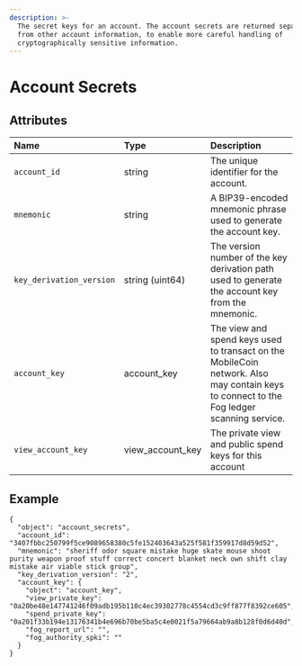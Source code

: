```yaml
---
description: >-
  The secret keys for an account. The account secrets are returned separately
  from other account information, to enable more careful handling of
  cryptographically sensitive information.
---
```


# Account Secrets

## Attributes

| Name | Type | Description |
| :--- | :--- | :--- |
| `account_id` | string | The unique identifier for the account. |
| `mnemonic` | string | A BIP39-encoded mnemonic phrase used to generate the account key. |
| `key_derivation_version` | string \(uint64\) | The version number of the key derivation path used to generate the account key from the mnemonic. |
| `account_key` | account\_key | The view and spend keys used to transact on the MobileCoin network. Also may contain keys to connect to the Fog ledger scanning service. |
| `view_account_key` | view\_account\_key | The private view and public spend keys for this account |

## Example

```text
{
  "object": "account_secrets",
  "account_id": "3407fbbc250799f5ce9089658380c5fe152403643a525f581f359917d8d59d52",
  "mnemonic": "sheriff odor square mistake huge skate mouse shoot purity weapon proof stuff correct concert blanket neck own shift clay mistake air viable stick group",
  "key_derivation_version": "2",
  "account_key": {
    "object": "account_key",
    "view_private_key": "0a20be48e147741246f09adb195b110c4ec39302778c4554cd3c9ff877f8392ce605",
    "spend_private_key": "0a201f33b194e13176341b4e696b70be5ba5c4e0021f5a79664ab9a8b128f0d6d40d",
    "fog_report_url": "",
    "fog_authority_spki": ""
  }
}
```
